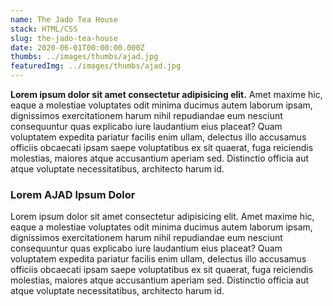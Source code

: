 ```yaml
---
name: The Jado Tea House
stack: HTML/CSS
slug: the-jado-tea-house
date: 2020-06-01T00:00:00.000Z
thumbs: ../images/thumbs/ajad.jpg
featuredImg: ../images/thumbs/ajad.jpg
---
```


**Lorem ipsum dolor sit amet consectetur adipisicing elit.** Amet maxime hic, eaque a molestiae voluptates odit minima ducimus autem laborum ipsam, dignissimos exercitationem harum nihil repudiandae eum nesciunt consequuntur quas explicabo iure laudantium eius placeat? Quam voluptatem expedita pariatur facilis enim ullam, delectus illo accusamus officiis obcaecati ipsam saepe voluptatibus ex sit quaerat, fuga reiciendis molestias, maiores atque accusantium aperiam sed. Distinctio officia aut atque voluptate necessitatibus, architecto harum id.

### Lorem AJAD Ipsum Dolor

Lorem ipsum dolor sit amet consectetur adipisicing elit. Amet maxime hic, eaque a molestiae voluptates odit minima ducimus autem laborum ipsam, dignissimos exercitationem harum nihil repudiandae eum nesciunt consequuntur quas explicabo iure laudantium eius placeat? Quam voluptatem expedita pariatur facilis enim ullam, delectus illo accusamus officiis obcaecati ipsam saepe voluptatibus ex sit quaerat, fuga reiciendis molestias, maiores atque accusantium aperiam sed. Distinctio officia aut atque voluptate necessitatibus, architecto harum id.